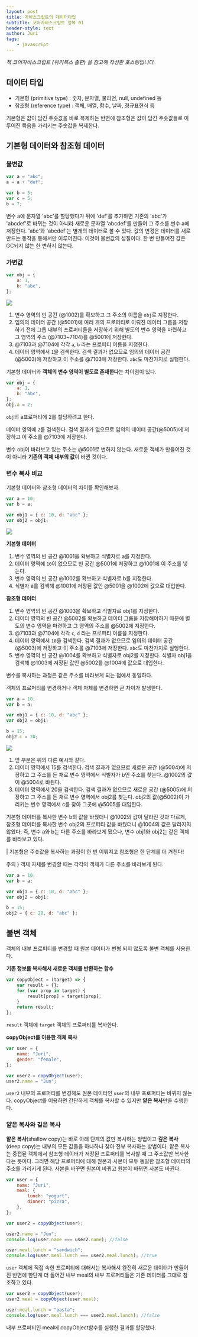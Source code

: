 ```yaml
---
layout: post
title: 자바스크립트의 데이터타입
subtitle: 코어자바스크립트 정복 01
header-style: text
author: Juri
tags:
    - javascript
---
```


<i>책 코어자바스크립트 (위키북스 출판) 을 참고해 작성한 포스팅입니다.</i>

## 데이터 타입

-   기본형 (primitive type) : 숫자, 문자열, 불리언, null, undefined 등
-   참조형 (reference type) : 객체, 배열, 함수, 날짜, 정규표현식 등

기본형은 값이 담긴 주솟값을 바로 복제하는 반면에 참조형은 값이 담긴 주솟값들로 이루어진 묶음을 가리키는 주솟값을 복제한다.

## 기본형 데이터와 참조형 데이터

### 불변값

```js
var a = "abc";
a = a + "def";

var b = 5;
var c = 5;
b = 7;
```

변수 a에 문자열 'abc'를 할당했다가 뒤에 'def'를 추가하면 기존의 'abc'가 'abcdef'로 바뀌는 것이 아니라 새로운 문자열 'abcdef'를 만들어 그 주소를 변수 a에 저장한다. 'abc'와 'abcdef'는 별개의 데이터로 볼 수 있다. 값의 변경은 데이터를 새로 만드는 동작을 통해서만 이루어진다. 이것이 불변값의 성질이다. 한 번 만들어진 값은 GC되지 않는 한 변하지 않는다.

### 가변값

```js
var obj = {
    a: 1,
    b: "abc",
};
```

![](/img/in-post/core1-1.jpg)

1. 변수 영역의 빈 공간 (@1002)를 확보하고 그 주소의 이름을 `obj`로 지정한다.
2. 임의의 데이터 공간 (@5001)에 여러 개의 프로퍼티로 이뤄진 데이터 그룹을 저장하기 전에 그룹 내부의 프로퍼티들을 저장하기 위해 별도의 변수 영역을 마련하고 그 영역의 주소 (@7103~7104)를 @5001에 저장한다.
3. @7103과 @7104에 각각 `a`, `b` 라는 프로퍼티 이름을 지정한다.
4. 데이터 영역에서 `1`을 검색한다. 검색 결과가 없으므로 임의의 데이터 공간 (@5003)에 저장하고 이 주소를 @7103에 저장한다. `abc`도 마찬가지로 실행한다.

기본형 데이터와 **객체의 변수 영역이 별도로 존재한다**는 차이점이 있다.

```js
var obj = {
    a: 1,
    b: "abc",
};
obj.a = 2;
```

`obj`의 a프로퍼티에 2를 할당하려고 한다.

데이터 영역에 `2`를 검색한다. 검색 결과가 없으므로 임의의 데이터 공간(@5005)에 저장하고 이 주소를 @7103에 저장한다.

변수 obj이 바라보고 있는 주소는 @5001로 변하지 않는다. 새로운 객체가 만들어진 것이 아니라 **기존의 객체 내부의 값**이 바뀐 것이다.

### 변수 복사 비교

기본형 데이터와 참조형 데이터의 차이를 확인해보자.

```js
var a = 10;
var b = a;

var obj1 = { c: 10, d: "abc" };
var obj2 = obj1;
```

![](/img/in-post/core1-2.jpg)

**기본형 데이터**

1. 변수 영역의 빈 공간 @1001을 확보하고 식별자로 a를 지정한다.
2. 데이터 영역에 `10`이 없으므로 빈 공간 @5001에 저장하고 @1001에 이 주소를 넣는다.
3. 변수 영역의 빈 공간 @1002를 확보하고 식별자로 b를 지정한다.
4. 식별자 a를 검색해 @1001에 저장된 값인 @5001을 @1002에 값으로 대입한다.

**참조형 데이터**

1. 변수 영역의 빈 공간 @1003을 확보하고 식별자로 obj1를 지정한다.
2. 데이터 영역의 빈 공간 @5002를 확보하고 데이터 그룹을 저장해야하기 때문에 별도의 변수 영역을 마련하고 그 영역의 주소를 @5002에 저장한다.
3. @7103과 @7104에 각각 `c`, `d` 라는 프로퍼티 이름을 지정한다.
4. 데이터 영역에서 `10`을 검색한다. 검색 결과가 없으므로 임의의 데이터 공간 (@5003)에 저장하고 이 주소를 @7103에 저장한다. `abc`도 마찬가지로 실행한다.
5. 변수 영역의 빈 공간 @1004를 확보하고 식별자로 obj2를 지정한다. 식별자 obj1을 검색해 @1003에 저장된 값인 @5002를 @1004에 값으로 대입한다.

변수를 복사하는 과정은 같은 주소를 바라보게 되는 점에서 동일하다.

객체의 프로퍼티를 변경하거나 객체 자체를 변경하면 큰 차이가 발생한다.

```js
var a = 10;
var b = a;

var obj1 = { c: 10, d: "abc" };
var obj2 = obj1;

b = 15;
obj2.c = 20;
```

![](/img/in-post/core1-3.jpg)

1. 앞 부분은 위의 다른 예시와 같다.
2. 데이터 영역에서 15를 검색한다. 검색 결과가 없으므로 새로운 공간 (@5004)에 저장하고 그 주소를 든 채로 변수 영역에서 식별자가 b인 주소를 찾는다. @1002의 값이 @5004로 바뀐다.
3. 데이터 영역에서 20을 검색한다. 검색 결과가 없으므로 새로운 공간 (@5005)에 저장하고 그 주소를 든 채로 변수 영역에서 obj2를 찾는다. obj2의 값(@5002)이 가리키는 변수 영역에서 c를 찾아 그곳에 @5005를 대입한다.

기본형 데이터를 복사한 변수 b의 값을 바꿨더니 @1002의 값이 달라진 것과 다르게, 참조형 데이터를 복사한 변수 obj2의 프로퍼티 값을 바꿨더니 @1004의 값은 달라지지 않았다.
즉, 변수 a와 b는 다른 주소를 바라보게 됐으나, 변수 obj1와 obj2는 같은 객체를 바라보고 있다.

| 기본형은 주솟값을 복사하는 과정이 한 번 이뤄지고 참조형은 한 단계를 더 거친다!

주의 ) 객체 자체를 변경할 때는 각각의 객체가 다른 주소를 바라보게 된다.

```js
var a = 10;
var b = a;

var obj1 = { c: 10, d: "abc" };
var obj2 = obj1;

b = 15;
obj2 = { c: 20, d: "abc" };
```

## 불변 객체

객체의 내부 프로퍼티를 변경할 때 원본 데이터가 변형 되지 않도록 불변 객체를 사용한다.

**기존 정보를 복사해서 새로운 객체를 반환하는 함수**

```js
var copyObject = (target) => {
    var result = {};
    for (var prop in target) {
        result[prop] = target[prop];
    }
    return result;
};
```

`result` 객체에 `target` 객체의 프로퍼티를 복사한다.

**copyObject를 이용한 객체 복사**

```js
var user = {
    name: "Juri",
    gender: "female",
};

var user2 = copyObject(user);
user2.name = "Jun";
```

`user2` 내부의 프로퍼티를 변경해도 원본 데이터인 `user`의 내부 프로퍼티는 바뀌지 않는다. copyObject를 이용하면 간단하게 객체를 복사할 수 있지만 **얕은 복사**만을 수행한다.

### 얕은 복사와 깊은 복사

**얕은 복사**(shallow copy)는 바로 아래 단계의 값만 복사하는 방법이고 **깊은 복사**(deep copy)는 내부의 모든 값들을 하나하나 찾아 전부 복사하는 방법이다.
얕은 복사는 중접된 객체에서 참조형 데이터가 저장된 프로퍼티를 복사할 때 그 주소값만 복사한다는 뜻이다. 그러면 해당 프로퍼티에 대해 원본과 사본이 모두 동일한 참조형 데이터의 주소를 가리키게 된다. 사본을 바꾸면 원본이 바뀌고 원본이 바뀌면 사본도 바뀐다.

```js
var user = {
    name: "Juri",
    meal: {
        lunch: "yogurt",
        dinner: "pizza",
    },
};

var user2 = copyObject(user);

user2.name = "Jun";
console.log(user.name === user2.name); //false

user.meal.lunch = "sandwich";
console.log(user.meal.lunch === user2.meal.lunch); //true
```

`user` 객체에 직접 속한 프로퍼티에 대해서는 복사해서 완전히 새로운 데이터가 만들어진 반면에 한단계 더 들어간 내부 meal의 내부 프로퍼티들은 기존 데이터를 그대로 참조하고 있다.

```js
var user2 = copyObject(user);
user2.meal = copyObject(user.meal);

user.meal.lunch = "pasta";
console.log(user.meal.lunch === user2.meal.lunch); //false
```

내부 프로퍼티인 meal에 copyObject함수를 실행한 결과를 할당했다.
